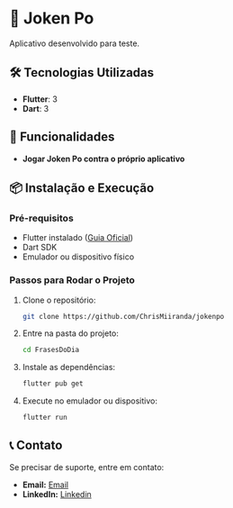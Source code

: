 # 📱 Joken Po

Aplicativo desenvolvido para teste.

## 🛠️ Tecnologias Utilizadas

- **Flutter**: 3
- **Dart**: 3

## 🚀 Funcionalidades

- **Jogar Joken Po contra o próprio aplicativo**


## 📦 Instalação e Execução

### Pré-requisitos

- Flutter instalado ([Guia Oficial](https://docs.flutter.dev/get-started/install))
- Dart SDK
- Emulador ou dispositivo físico

### Passos para Rodar o Projeto

1. Clone o repositório:
   ```sh
   git clone https://github.com/ChrisMiiranda/jokenpo
   ```
2. Entre na pasta do projeto:
   ```sh
   cd FrasesDoDia
   ```
3. Instale as dependências:
   ```sh
   flutter pub get
   ```
4. Execute no emulador ou dispositivo:
   ```sh
   flutter run
   ```

## 📞 Contato

Se precisar de suporte, entre em contato:

- **Email:** [Email](christopher.ramos.miranda@gmail.com)
- **LinkedIn:** [Linkedin](https://www.linkedin.com/in/christopher-ramos-miranda-973366156/)

